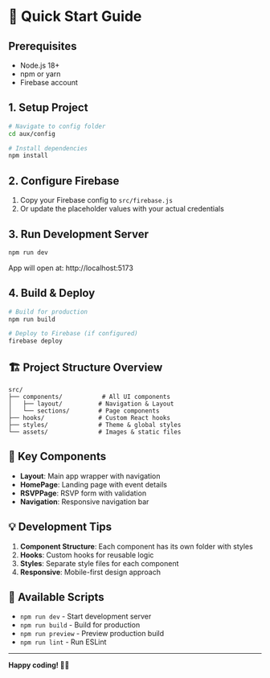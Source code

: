 # 🚀 Quick Start Guide

## **Prerequisites**
- Node.js 18+ 
- npm or yarn
- Firebase account

## **1. Setup Project**
```bash
# Navigate to config folder
cd aux/config

# Install dependencies
npm install
```

## **2. Configure Firebase**
1. Copy your Firebase config to `src/firebase.js`
2. Or update the placeholder values with your actual credentials

## **3. Run Development Server**
```bash
npm run dev
```
App will open at: http://localhost:5173

## **4. Build & Deploy**
```bash
# Build for production
npm run build

# Deploy to Firebase (if configured)
firebase deploy
```

## **🏗️ Project Structure Overview**

```
src/
├── components/           # All UI components
│   ├── layout/          # Navigation & Layout
│   └── sections/        # Page components
├── hooks/               # Custom React hooks
├── styles/              # Theme & global styles
└── assets/              # Images & static files
```

## **🎯 Key Components**

- **Layout**: Main app wrapper with navigation
- **HomePage**: Landing page with event details
- **RSVPPage**: RSVP form with validation
- **Navigation**: Responsive navigation bar

## **💡 Development Tips**

1. **Component Structure**: Each component has its own folder with styles
2. **Hooks**: Custom hooks for reusable logic
3. **Styles**: Separate style files for each component
4. **Responsive**: Mobile-first design approach

## **🔧 Available Scripts**

- `npm run dev` - Start development server
- `npm run build` - Build for production
- `npm run preview` - Preview production build
- `npm run lint` - Run ESLint

---

**Happy coding! 🎊✨**
